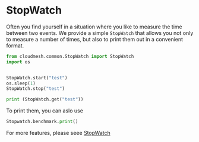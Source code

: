 # StopWatch

Often you find yourself in a situation where you like to measure the
time between two events. We provide a simple  `StopWatch` that allows
you not only to measure a number of times, but also to print them out in
a convenient format.

```python
from cloudmesh.common.StopWatch import StopWatch
import os


StopWatch.start("test")
os.sleep(1)
StopWatch.stop("test")

print (StopWatch.get("test"))
```

To print them, you can aslo use

```python
Stopwatch.benchmark.print()
```

For more features, please seee [StopWatch](https://cloudmesh.github.io/cloudmesh-manual/api/cloudmesh.common.html?highlight=stopwatch#module-cloudmesh.common.StopWatch)